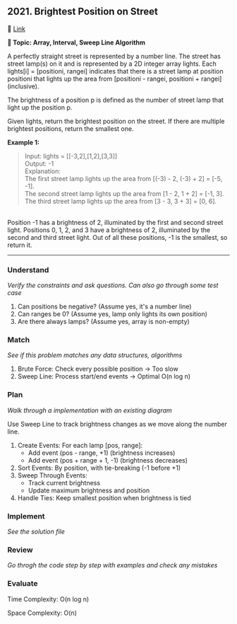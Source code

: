 ## 2021. Brightest Position on Street

🔗 [Link](https://leetcode.com/problems/brightest-position-on-street/description/?envType=company&envId=tiktok&favoriteSlug=tiktok-thirty-days)

**📝 Topic: Array, Interval, Sweep Line Algorithm**

A perfectly straight street is represented by a number line. The street has street lamp(s) on it and is represented by a 2D integer array lights. Each lights[i] = [positioni, rangei] indicates that there is a street lamp at position positioni that lights up the area from [positioni - rangei, positioni + rangei] (inclusive).

The brightness of a position p is defined as the number of street lamp that light up the position p.

Given lights, return the brightest position on the street. If there are multiple brightest positions, return the smallest one.


**Example 1:**

> Input: lights = [[-3,2],[1,2],[3,3]]  
Output: -1  
Explanation:  
The first street lamp lights up the area from [(-3) - 2, (-3) + 2] = [-5, -1].  
The second street lamp lights up the area from [1 - 2, 1 + 2] = [-1, 3].  
The third street lamp lights up the area from [3 - 3, 3 + 3] = [0, 6].  
</br>
Position -1 has a brightness of 2, illuminated by the first and second street light.  
Positions 0, 1, 2, and 3 have a brightness of 2, illuminated by the second and third street light.  
Out of all these positions, -1 is the smallest, so return it.  

---

### Understand
_Verify the constraints and ask questions. Can also go through some test case_

1. Can positions be negative? (Assume yes, it's a number line)
2. Can ranges be 0? (Assume yes, lamp only lights its own position)
3. Are there always lamps? (Assume yes, array is non-empty)

### Match
_See if this problem matches any data structures, algorithms_

1. Brute Force: Check every possible position → Too slow
2. Sweep Line: Process start/end events → Optimal O(n log n)

### Plan
_Walk through a implementation with an existing diagram_

Use Sweep Line to track brightness changes as we move along the number line.

1. Create Events: For each lamp [pos, range]:
    - Add event (pos - range, +1) (brightness increases)
    - Add event (pos + range + 1, -1) (brightness decreases)
2. Sort Events: By position, with tie-breaking (-1 before +1)
3. Sweep Through Events:
    - Track current brightness
    - Update maximum brightness and position
4. Handle Ties: Keep smallest position when brightness is tied

### Implement
_See the solution file_


### Review
_Go throgh the code step by step with examples and check any mistakes_


### Evaluate

Time Complexity: O(n log n)

Space Complexity: O(n)